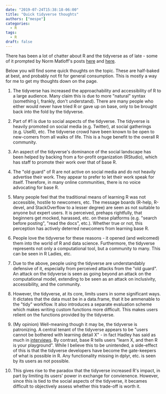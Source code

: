 ```yaml
---
date: "2019-07-24T15:38:18-06:00"
title: "Quick tidyverse thoughts"
authors: ["mespe"]
categories:
  - R
tags:
  - R
draft: false
---
```


There has been a lot of chatter about R and the tidyverse as of late -
some of it prompted by Norm Matloff's posts
[here](https://github.com/matloff/TidyverseSkeptic) and
[here](https://github.com/matloff/R-vs.-Python-for-Data-Science).

Below you will find some quick thoughts on the topic. These are
half-baked at best, and probably not fit for general consumption. This
is mostly a way for me to get my thoughts down on the page.

1. The tidyverse has increased the approachability and accessibility of
   R to a large audience. Many claim this is due to more "natural"
   syntax (something I, frankly, don't understand). There are many
   people who either would never have tried R or gave up on base, only
   to be brought back into the fold by the tidyverse.
   
2. Part of #1 is due to social aspects of the tidyverse. The tidyverse
   is heavily promoted on social media (e.g. Twitter), at social
   gatherings (e.g. UseR), etc. The tidyverse crowd have been known to
   be open to new-comers from all walks of life. This is a huge
   benefit to the overall R community.
   
3. An aspect of the tidyverse's dominance of the social landscape has
   been helped by backing from a for-profit organization (RStudio),
   which has staff to promote their work over that of base R.
   
4. The "old guard" of R are not active on social media and do not
   heavily advertise their work. They appear to prefer to let their work
   speak for itself. Therefore, in many online communities, there is
   no voice advocating for base R.
   
5. Many people feel that the traditional means of learning R was not
   accessible, hostile to newcomers, etc. The message boards (R-help,
   R-devel, and StackOverflow to a lesser degree) are seen as not
   suitable to anyone but expert users. It is perceived, prehaps
   rightfully, that beginners get mocked, harassed, etc. on these
   platforms (e.g. "search before posting", "read the docs",
   etc.). Whether true or not, this perception has actively deterred
   newcomers from learning base R.
   
5. People love the tidyverse for these reasons - it opened (and
   welcomed) them into the world of R and data science. Furthermore,
   the tidyverse represents not only a computational tool, but a
   community to many. This can be seen in R Ladies, etc.
   
6. Due to the above, people using the tidyverse are understandably
   defensive of it, especially from perceived attacks from the "old
   guard". An attack on the tidyverse is seen as going beyond an attack on the
   computational model, extending to be seen as an attack on
   inclusivity, accessibility, and the community.
   
7. However, the tidyverse, at its core, limits users in some
   significant ways. It dictates that the data must be in a
   data.frame, that it be ammenable to the "tidy" workflow. It also
   introduces a separate evaluation scheme which makes writing custom
   functions more difficult. This makes users relient on the functions
   provided by the tidyverse. 
   
8. (My opinion) Well-meaning though it may be, the tidyverse is
   patronizing. A central tenant of the tidyverse appears to be
   "users cannot be bothered with learning detail X" - in fact Hadley
   has said as much in
   [interviews](https://www.propublica.org/nerds/hadley-wickham-your-default-position-should-be-skepticism-and-other-advice-for-data-journalists#). By
   contrast, base R tells users "learn X, and then R is your
   playground". While I believe this to be unintended, a side-effect
   of this is that the tidyverse developers have become the
   gate-keepers of what is possible in R. Any functionality missing in
   dplyr, etc. is seen by its users as not possible. 
   
9. This gives rise to the paradox that the tidyverse increased R's
   impact, in part by limiting its users' power in exchange for
   convienence. However, since this is tied to the social aspects of
   the tidyverse, it becames difficult to objectively assess whether
   this trade-off is worth it.
   

   
   
   
